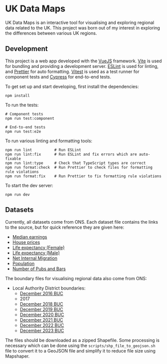 # UK Data Maps

UK Data Maps is an interactive tool for visualising and exploring regional data related to the UK. This project was born out of my interest in exploring the differences between various UK regions.

## Development

This project is a web app developed with the [VueJS](https://vuejs.org/) framework. [Vite](https://vite.dev/) is used for bundling and providing a development server. [ESLint](https://eslint.org/) is used for linting, and [Prettier](https://prettier.io/) for auto formatting. [Vitest](https://vitest.dev/) is used as a test runner for component tests and [Cypress](https://www.cypress.io/) for end-to-end tests.

To get set up and start developing, first install the dependencies:

```shell
npm install
```

To run the tests:

```shell
# Component tests
npm run test:component

# End-to-end tests
npm run test:e2e
```

To run various linting and formatting tools:

```shell
npm run lint          # Run ESLint
npm run lint:fix      # Run ESLint and fix errors which are auto-fixable
npm run lint:type     # Check that TypeScript types are correct
npm run format:check  # Run Prettier to check files for formatting rule violations
npm run format:fix    # Run Prettier to fix formatting rule violations
```

To start the dev server:

```shell
npm run dev
```

## Datasets

Currently, all datasets come from ONS. Each dataset file contains the links to the source, but for quick reference they are given here:

- [Median earnings](https://www.ons.gov.uk/datasets/ashe-tables-7-and-8)
- [House prices](https://www.gov.uk/government/statistical-data-sets/uk-house-price-index-data-downloads-january-2022)
- [Life expectancy (Female)](https://www.ons.gov.uk/peoplepopulationandcommunity/healthandsocialcare/healthandlifeexpectancies/bulletins/lifeexpectancyforlocalareasoftheuk/between2001to2003and2018to2020)
- [Life expectancy (Male)](https://www.ons.gov.uk/peoplepopulationandcommunity/healthandsocialcare/healthandlifeexpectancies/bulletins/lifeexpectancyforlocalareasoftheuk/between2001to2003and2018to2020)
- [Net Internal Migration](https://www.gov.uk/government/statistical-data-sets/uk-house-price-index-data-downloads-january-2022)
- [Population](https://www.ons.gov.uk/datasets/mid-year-pop-est/editions/mid-2020-april-2021-geography/versions/1)
- [Number of Pubs and Bars](https://www.ons.gov.uk/businessindustryandtrade/business/activitysizeandlocation/datasets/publichousesandbarsbylocalauthority)

The boundary files for visualising regional data also come from ONS:

- Local Authority District boundaries:
  - [December 2016 BUC](https://geoportal.statistics.gov.uk/datasets/ons::local-authority-districts-december-2016-boundaries-uk-buc/about)
  - 2017
  - [December 2018 BUC](https://geoportal.statistics.gov.uk/datasets/ons::local-authority-districts-december-2018-boundaries-uk-buc-1/about)
  - [December 2019 BUC](https://geoportal.statistics.gov.uk/datasets/ons::local-authority-districts-december-2019-boundaries-uk-buc-1/about)
  - [December 2020 BUC](https://geoportal.statistics.gov.uk/datasets/ons::local-authority-districts-december-2020-boundaries-uk-buc/about)
  - [December 2021 BUC](https://geoportal.statistics.gov.uk/datasets/ons::local-authority-districts-december-2021-boundaries-uk-buc-2/about)
  - [December 2022 BUC](https://geoportal.statistics.gov.uk/datasets/ons::local-authority-districts-december-2022-boundaries-uk-buc-2/about)
  - [December 2023 BUC](https://geoportal.statistics.gov.uk/datasets/ons::local-authority-districts-december-2023-boundaries-uk-buc-2/about)

The files should be downloaded as a zipped Shapefile. Some processing is necessary which can be done using the `scripts/shp_file_to_geojson.sh` file to convert it to a GeoJSON file and simplify it to reduce file size using Mapshaper.
